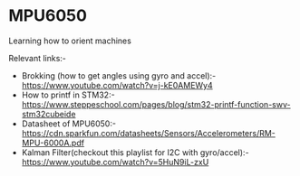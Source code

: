 # MPU6050
Learning how to orient machines  

Relevant links:-
- Brokking (how to get angles using gyro and accel):- https://www.youtube.com/watch?v=j-kE0AMEWy4
- How to printf in STM32:- https://www.steppeschool.com/pages/blog/stm32-printf-function-swv-stm32cubeide
- Datasheet of MPU6050:- https://cdn.sparkfun.com/datasheets/Sensors/Accelerometers/RM-MPU-6000A.pdf
- Kalman Filter(checkout this playlist for I2C with gyro/accel):-https://www.youtube.com/watch?v=5HuN9iL-zxU


